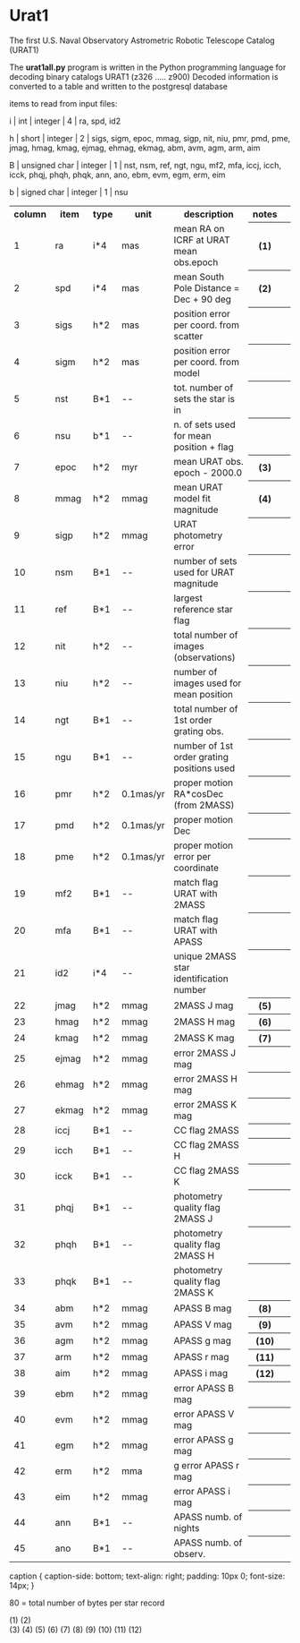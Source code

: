 # Urat1
The first U.S. Naval Observatory Astrometric Robotic Telescope Catalog (URAT1)


The **urat1all.py** program is written in the Python programming language for decoding binary catalogs URAT1 (z326 ..... z900)
Decoded information is converted to a table and written to the postgresql database

items to read from input files:
     
i | int           | integer | 4 | ra, spd, id2

h | short         | integer | 2 | sigs, sigm, epoc, mmag, sigp, nit, niu, pmr, pmd, pme, jmag, 
                                  hmag, kmag, ejmag, ehmag, ekmag, abm, avm, agm, arm, aim
                                  
B | unsigned char | integer | 1 | nst, nsm, ref, ngt, ngu, mf2, mfa, iccj, icch, icck, phqj,
                                  phqh, phqk, ann, ano, ebm, evm, egm, erm, eim
                                  
b | signed char   | integer | 1 | nsu

			
<table>
<tr>
  <th>column</th>
  <th>item</th>
  <th>type</th>
  <th>unit</th>
  <th>description</th>
  <th>notes<th>
  </tr>
 <tr>
  <td>1</td>
  <td>ra</td>
  <td>i*4</td>
  <td>mas</td>
  <td>mean RA on ICRF at URAT mean obs.epoch</td>
  <th>(1)<th>
 </tr>
<tr>
  <td>2</td>
  <td>spd</td>
  <td>i*4</td>
  <td>mas</td>
  <td>mean South Pole Distance = Dec + 90 deg</td>
  <th>(2)<th>
</tr>
<tr>
  <td>3</td>
  <td>sigs</td>
  <td>h*2</td>
  <td>mas</td>
  <td>position error per coord. from scatter</td>
  <th><th>
</tr>
<tr>
  <td>4</td>
  <td>sigm</td>
  <td>h*2</td>
  <td>mas</td>
  <td>position error per coord. from model</td>
  <th><th>
</tr>
<tr>
  <td>5</td>
  <td>nst</td>
  <td>B*1</td>
  <td>--</td>
  <td>tot. number of sets the star is in </td>
  <th><th>
</tr>
<tr>
  <td>6</td>
  <td>nsu</td>
  <td>b*1</td>
  <td>--</td>
  <td>n. of sets used for mean position + flag </td>
  <th><th>
</tr>
<tr>
  <td>7</td>
  <td>epoc</td>
  <td>h*2</td>
  <td>myr</td>
  <td>mean URAT obs. epoch - 2000.0</td>
  <th>(3)<th>
</tr>
<tr>
  <td>8</td>
  <td>mmag</td>
  <td>h*2</td>
  <td>mmag</td>
  <td>mean URAT model fit magnitude</td>
  <th>(4)<th>
</tr>
<tr>
  <td>9</td>
  <td>sigp</td>
  <td>h*2</td>
  <td>mmag</td>
  <td>URAT photometry error</td>
  <th><th>
</tr>
<tr>
  <td>10</td>
  <td>nsm</td>
  <td>B*1</td>
  <td>--</td>
  <td>number of sets used for URAT magnitude</td>
  <th><th>
</tr>
<tr>
  <td>11</td>
  <td>ref</td>
  <td>B*1</td>
  <td>--</td>
  <td>largest reference star flag</td>
  <th><th>
</tr>
<tr>
  <td>12</td>
  <td>nit</td>
  <td>h*2</td>
  <td>--</td>
  <td>total number of images (observations)</td>
  <th><th>
</tr>
<tr>
  <td>13</td>
  <td>niu</td>
  <td>h*2</td>
  <td>--</td>
  <td>number of images used for mean position</td>
  <th><th>
</tr>
<tr>
  <td>14</td>
  <td>ngt</td>
  <td>B*1</td>
  <td>--</td>
  <td>total number of 1st order grating obs.</td>
  <th><th>
</tr>
<tr>
  <td>15</td>
  <td>ngu</td>
  <td>B*1</td>
  <td>--</td>
  <td>number of 1st order grating positions used</td>
  <th><th>
</tr>
<tr>
  <td>16</td>
  <td>pmr</td>
  <td>h*2</td>
  <td>0.1mas/yr</td>
  <td>proper motion RA*cosDec (from 2MASS)</td>
  <th><th>
</tr>
<tr>
  <td>17</td>
  <td>pmd</td>
  <td>h*2</td>
  <td>0.1mas/yr</td>
  <td>proper motion Dec</td>
  <th><th>
</tr>
<tr>
  <td>18</td>
  <td>pme</td>
  <td>h*2</td>
  <td>0.1mas/yr</td>
  <td>proper motion error per coordinate</td>
  <th><th>
</tr>
<tr>
  <td>19</td>
  <td>mf2</td>
  <td>B*1</td>
  <td>--</td>
  <td>match flag URAT with 2MASS</td>
  <th><th>
</tr>
<tr>
  <td>20</td>
  <td>mfa</td>
  <td>B*1</td>
  <td>--</td>
  <td>match flag URAT with APASS</td>
  <th><th>
</tr>
<tr>
  <td>21</td>
  <td>id2</td>
  <td>i*4</td>
  <td>--</td>
  <td>unique 2MASS star identification number</td>
  <th><th>
</tr>
<tr>
  <td>22</td>
  <td>jmag</td>
  <td>h*2</td>
  <td>mmag</td>
  <td>2MASS J mag</td>
  <th>(5)<th>
</tr>
<tr>
  <td>23</td>
  <td>hmag</td>
  <td>h*2</td>
  <td>mmag</td>
  <td>2MASS H mag</td>
  <th>(6)<th>
</tr>
<tr>
  <td>24</td>
  <td>kmag</td>
  <td>h*2 </td>
  <td>mmag</td>
  <td>2MASS K mag</td>
  <th>(7)<th>
</tr>
<tr>
  <td>25</td>
  <td>ejmag</td>
  <td>h*2</td>
  <td>mmag</td>
  <td>error 2MASS J mag</td>
  <th><th>
</tr>
<tr>
  <td>26</td>
  <td>ehmag</td>
  <td>h*2</td>
  <td>mmag</td>
  <td>error 2MASS H mag</td>
  <th><th>
</tr>
<tr>
  <td>27</td>
  <td>ekmag</td>
  <td>h*2</td>
  <td>mmag</td>
  <td>error 2MASS K mag</td>
  <th><th>
</tr>
<tr>
  <td>28</td>
  <td>iccj</td>
  <td>B*1</td>
  <td>--</td>
  <td>CC flag 2MASS</td>
  <th><th>
</tr>
<tr>
  <td>29</td>
  <td>icch</td>
  <td>B*1</td>
  <td>--</td>
  <td>CC flag 2MASS H</td>
  <th><th>
</tr>
<tr>
  <td>30</td>
  <td>icck</td>
  <td>B*1</td>
  <td>--</td>
  <td>CC flag 2MASS K</td>
  <th><th>
</tr>
<tr>
  <td>31</td>
  <td>phqj</td>
  <td>B*1</td>
  <td>--</td>
  <td>photometry quality flag 2MASS J</td>
  <th><th>
</tr>
<tr>
  <td>32</td>
  <td>phqh</td>
  <td>B*1</td>
  <td>--</td>
  <td>photometry quality flag 2MASS H</td>
  <th><th>
</tr>
<tr>
  <td>33</td>
  <td>phqk</td>
  <td>B*1</td>
  <td>--</td>
  <td>photometry quality flag 2MASS K</td>
  <th><th>
</tr>
<tr>
  <td>34</td>
  <td>abm</td>
  <td>h*2</td>
  <td>mmag</td>
  <td>APASS B mag</td>
  <th>(8)<th>
</tr>
<tr>
  <td>35</td>
  <td>avm</td>
  <td>h*2</td>
  <td>mmag</td>
  <td>APASS V mag</td>
  <th>(9)<th>
</tr>
<tr>
  <td>36</td>
  <td>agm</td>
  <td>h*2</td>
  <td>mmag</td>
  <td>APASS g mag</td>
  <th>(10)<th>
</tr>
<tr>
  <td>37</td>
  <td>arm</td>
  <td>h*2</td>
  <td>mmag</td>
  <td>APASS r mag</td>
  <th>(11)<th>
</tr>
<tr>
  <td>38</td>
  <td>aim</td>
  <td>h*2</td>
  <td>mmag</td>
  <td>APASS i mag</td>
  <th>(12)<th>
</tr>
<tr>
  <td>39</td>
  <td>ebm</td>
  <td>h*2</td>
  <td>mmag</td>
  <td>error APASS B mag</td>
  <th><th>
</tr>
<tr>
  <td>40</td>
  <td>evm</td>
  <td>h*2</td>
  <td>mmag</td>
  <td>error APASS V mag</td>
  <th><th>
</tr>
<tr>
  <td>41</td>
  <td>egm</td>
  <td>h*2</td>
  <td>mmag</td>
  <td>error APASS g mag</td>
  <th><th>
</tr>
<tr>
  <td>42</td>
  <td>erm</td>
  <td>h*2 </td>
  <td>mma</td>
  <td>g	error APASS r mag</td>
  <th><th>
</tr>
<tr>
  <td>43</td>
  <td>eim</td>
  <td>h*2</td>
  <td>mmag</td>
  <td>error APASS i mag</td>
  <th><th>
</tr>
<tr>
  <td>44</td>
  <td>ann</td>
  <td>B*1</td>
  <td>--</td>
  <td>APASS numb. of nights</td>
  <th><th>
</tr>
<tr>
  <td>45</td>
  <td>ano</td>
  <td>B*1</td>
  <td>--</td>
  <td> APASS numb. of observ.</td>
  <th><th>
</tr>
</table>

caption {
caption-side: bottom;
text-align: right;
padding: 10px 0; 
font-size: 14px;
}
    	  		                      
80 = total number of bytes per star record



(1)
(2)                                  
(3) 
(4)
(5)
(6)
(7)
(8)
(9)
(10)
(11)
(12)
